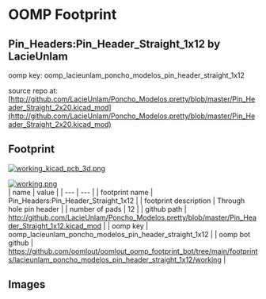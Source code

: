 # OOMP Footprint  
## Pin_Headers:Pin_Header_Straight_1x12  by LacieUnlam  
  
oomp key: oomp_lacieunlam_poncho_modelos_pin_header_straight_1x12  
  
source repo at: [http://github.com/LacieUnlam/Poncho_Modelos.pretty/blob/master/Pin_Header_Straight_2x20.kicad_mod](http://github.com/LacieUnlam/Poncho_Modelos.pretty/blob/master/Pin_Header_Straight_2x20.kicad_mod)  
## Footprint  
  
[![working_kicad_pcb_3d.png](working_kicad_pcb_3d_600.png)](working_kicad_pcb_3d.png)  
  
[![working.png](working_600.png)](working.png)  
| name | value | 
| --- | --- | 
| footprint name | Pin_Headers:Pin_Header_Straight_1x12 | 
| footprint description | Through hole pin header | 
| number of pads | 12 | 
| github path | http://github.com/LacieUnlam/Poncho_Modelos.pretty/blob/master/Pin_Header_Straight_1x12.kicad_mod | 
| oomp key | oomp_lacieunlam_poncho_modelos_pin_header_straight_1x12 | 
| oomp bot github | https://github.com/oomlout/oomlout_oomp_footprint_bot/tree/main/footprints/lacieunlam_poncho_modelos_pin_header_straight_1x12/working | 
## Images  
